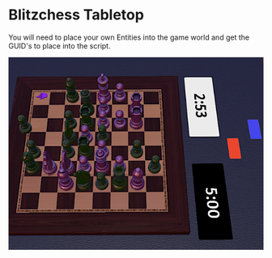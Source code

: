 # Blitzchess Tabletop

You will need to place your own Entities into the game world and get the GUID's to place into the script.

![Beispiel/Example](https://github.com/edenprojectde/blitzchess-tt/blob/master/example.png)

